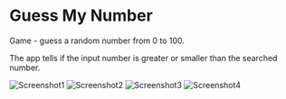 # Guess My Number

Game - guess a random number from 0 to 100.

The app tells if the input number is greater or smaller than the searched number. 

![Screenshot1](./screenshots/guess_my_number_1.png)
![Screenshot2](./screenshots/guess_my_number_2.png)
![Screenshot3](./screenshots/guess_my_number_3.png)
![Screenshot4](./screenshots/guess_my_number_4.png)




